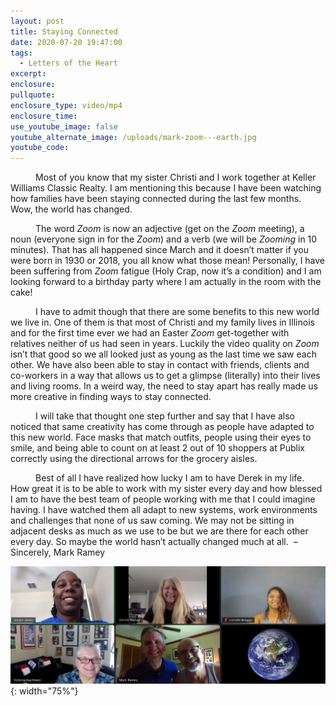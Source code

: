 ```yaml
---
layout: post
title: Staying Connected
date: 2020-07-20 19:47:00
tags:
  - Letters of the Heart
excerpt:
enclosure:
pullquote:
enclosure_type: video/mp4
enclosure_time:
use_youtube_image: false
youtube_alternate_image: /uploads/mark-zoom---earth.jpg
youtube_code:
---
```


<p style="text-indent: 40px;">Most of you know that my sister Christi and I work together at Keller Williams Classic Realty. I am mentioning this because I have been watching how families have been staying connected during the last few months. Wow, the world has changed.</p>

<p style="text-indent: 40px;">The word <em>Zoom</em> is now an adjective (get on the <em>Zoom</em> meeting), a noun (everyone sign in for the <em>Zoom</em>) and a verb (we will be <em>Zooming</em> in 10 minutes). That has all happened since March and it doesn’t matter if you were born in 1930 or 2018, you all know what those mean! Personally, I have been suffering from <em>Zoom</em> fatigue (Holy Crap, now it’s a condition) and I am looking forward to a birthday party where I am actually in the room with the cake!</p>

<p style="text-indent: 40px;">I have to admit though that there are some benefits to this new world we live in. One of them is that most of Christi and my family lives in Illinois and for the first time ever we had an Easter <em>Zoom</em> get-together with relatives neither of us had seen in years. Luckily the video quality on <em>Zoom</em> isn’t that good so we all looked just as young as the last time we saw each other. We have also been able to stay in contact with friends, clients and co-workers in a way that allows us to get a glimpse (literally) into their lives and living rooms. In a weird way, the need to stay apart has really made us more creative in finding ways to stay connected.</p>

<p style="text-indent: 40px;">I will take that thought one step further and say that I have also noticed that same creativity has come through as people have adapted to this new world. Face masks that match outfits, people using their eyes to smile, and being able to count on at least 2 out of 10 shoppers at Publix correctly using the directional arrows for the grocery aisles.</p>

<p style="text-indent: 40px;">Best of all I have realized how lucky I am to have Derek in my life. How great it is to be able to work with my sister every day and how blessed I am to have the best team of people working with me that I could imagine having. I have watched them all adapt to new systems, work environments and challenges that none of us saw coming. We may not be sitting in adjacent desks as much as we use to be but we are there for each other every day. So maybe the world hasn’t actually changed much at all.&nbsp; – Sincerely, Mark Ramey</p>

![](/uploads/mark-zoom---earth.jpg){: width="75%"}